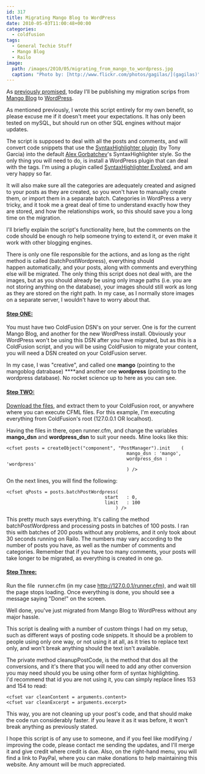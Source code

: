 ```yaml
---
id: 317
title: Migrating Mango Blog to WordPress
date: 2010-05-03T11:00:48+00:00
categories:
  - coldfusion
tags:
  - General Techie Stuff
  - Mango Blog
  - Railo
image: 
  path: /images/2010/05/migrating_from_mango_to_wordpress.jpg
  caption: "Photo by: [http://www.flickr.com/photos/gagilas/](gagilas)"
---
```


As <a title="A change is always welcome" href="http://www.placona.co.uk/293/misc/a-change-is-always-welcome/" target="_self">previously promised</a>, today I'll be publishing my migration scrips from <a title="Mango Blog" href="http://www.mangoblog.org/" target="_blank">Mango Blog</a> to <a title="Wordpress" href="http://wordpress.org/" target="_blank">WordPress</a>.

As mentioned previously, I wrote this script entirely for my own benefit, so please excuse me if it doesn't meet your expectations. It has only been tested on mySQL, but should run on other SQL engines without major updates.

The script is supposed to deal with all the posts and comments, and will convert code snippets that use the <a title="Tony Garcia's syntax highlighter plugin for mango blog" href="http://objectivebias.com/entry/new-and-much-improved-syntaxhighlighter-plugin-for-mango" target="_blank">SyntaxHighlighter plugin</a> (by Tony Garcia) into the default <a title="Alex Gorbatchev Syntax highlighter" href="http://alexgorbatchev.com/SyntaxHighlighter/" target="_blank">Alex Gorbatchev</a>'s SyntaxHighlighter style. So the only thing you will need to do, is install a WordPress plugin that can deal with the tags. I'm using a plugin called <a title="Syntax highlighter plugin" href="http://wordpress.org/extend/plugins/syntaxhighlighter/" target="_blank">SyntaxHighlighter Evolved</a>, and am very happy so far.

It will also make sure all the categories are adequately created and asigned to your posts as they are created, so you won't have to manually create them, or import them in a separate batch. Categories in WordPress a very tricky, and it took me a great deal of time to understand exactly how they are stored, and how the relationships work, so this should save you a long time on the migration.

I'll briefly explain the script's functionality here, but the comments on the code should be enough ro help someone trying to extend it, or even make it work with other blogging engines.

There is only one file responsible for the actions, and as long as the right method is called (batchPostWordpress), everything should happen automatically, and your posts, along with comments and everything else will be migrated. The only thing this script does not deal with, are the images, but as you should already be using only image paths (i.e. you are not storing anything on the database), your images should still work as long as they are stored on the right path. In my case, as I normally store images on a separate server, I wouldn't have to worry about that.

#### <span style="text-decoration: underline;">Step ONE:</span>

You must have two ColdFusion DSN's on your server. One is for the current Mango Blog, and another for the new WordPress install. Obviously your WordPress won't be using this DSN after you have migrated, but as this is a ColdFusion script, and you will be using ColdFusion to migrate your content, you will need a DSN created on your ColdFusion server.

In my case, I was "creative", and called one **mango** (pointing to the mangoblog datrabase) ****and another one **wordpress** (pointing to the wordpress database). No rocket science up to here as you can see.

#### <span style="text-decoration: underline;">Step TWO:</span>

<a title="Mango2Wordpress download" href="https://github.com/mplacona/Mango2Wordpress" target="_blank">Download the files</a>, and extract them to your ColdFusion root, or anywhere where you can execute CFML files. For this example, I'm executing everything from ColdFusion's root (127.0.0.1 OR localhost).

Having the files in there, open runner.cfm, and change the variables **mango_dsn** and **wordpress_dsn** to suit your needs. Mine looks like this:

```
<cfset posts = createObject("component", "PostManager").init	(
											mango_dsn : 'mango',
											wordpress_dsn : 'wordpress'
											) />
```

On the next lines, you will find the following:

```
<cfset qPosts = posts.batchPostWordpress(
									start 	: 0,
									limit 	: 100
										) />
```

This pretty much says everything. It's calling the method batchPostWordpress and processing posts in batches of 100 posts. I ran this with batches of 200 posts without any problems, and it only took about 30 seconds running on Railo. The numbers may vary according to the number of posts you have, as well as the number of comments and categories. Remember that if you have too many comments, your posts will take longer to be migrated, as everything is created in one go.

#### <span style="text-decoration: underline;">Step Three:</span>

Run the file  runner.cfm (in my case http://127.0.0.1/runner.cfm), and wait till the page stops loading. Once everything is done, you should see a message saying "Done!" on the screen.

Well done, you've just migrated from Mango Blog to WordPress without any major hassle.

This script is dealing with a number of custom things I had on my setup, such as different ways of posting code snippets. It should be a problem to people using only one way, or not using it at all, as it tries to replace text only, and won't break anything should the text isn't available.

The private method cleanupPostCode, is the method that dos all the conversions, and it's there that you will need to add any other conversion you may need should you be using other form of syntax highlighting. I'd recommend that id you are not using it, you can simply replace lines 153 and 154 to read:

```
<cfset var cleanContent = arguments.content>
<cfset var cleanExcerpt = arguments.excerpt>
```

This way, you are not cleaning up your post's code, and that should make the code run considerably faster. if you leave it as it was before, it won't break anything as previously stated.

I hope this script is of any use to someone, and if you feel like modifying / improving the code, please contact me sending the updates, and I'll merge it and give credit where credit is due. Also, on the right-hand menu, you will find a link to PayPal, where you can make donations to help maintaining this website. Any amount will be much appreciated.
